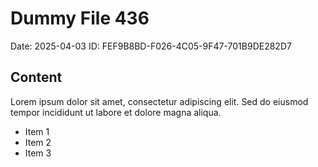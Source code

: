 # Dummy File 436

Date: 2025-04-03
ID: FEF9B8BD-F026-4C05-9F47-701B9DE282D7

## Content

Lorem ipsum dolor sit amet, consectetur adipiscing elit.
Sed do eiusmod tempor incididunt ut labore et dolore magna aliqua.

* Item 1
* Item 2
* Item 3

